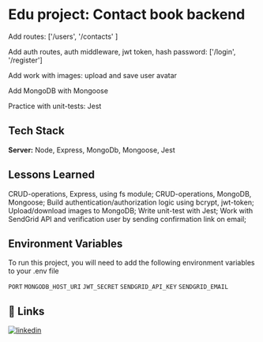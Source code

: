 
# Edu project: Contact book backend

Add routes: ['/users', '/contacts' ]

Add auth routes, auth middleware, jwt token, hash password: ['/login', '/register']

Add work with images: upload and save user avatar

Add MongoDB with Mongoose 

Practice with unit-tests: Jest



## Tech Stack

**Server:** Node, Express, MongoDb, Mongoose, Jest


## Lessons Learned

CRUD-operations, Express, using fs module;
CRUD-operations, MongoDB, Mongoose;
Build authentication/authorization logic using bcrypt, jwt-token;
Upload/download images to MongoDB;
Write unit-test with Jest;
Work with SendGrid API and verification user by sending confirmation link on email;



## Environment Variables

To run this project, you will need to add the following environment variables to your .env file

`PORT`
`MONGODB_HOST_URI`
`JWT_SECRET`
`SENDGRID_API_KEY`
`SENDGRID_EMAIL`


## 🔗 Links
[![linkedin](https://img.shields.io/badge/linkedin-0A66C2?style=for-the-badge&logo=linkedin&logoColor=white)](http://linkedin.com/in/oleksandr-vp)

